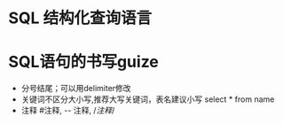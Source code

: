 # SQL 结构化查询语言 

# SQL语句的书写guize
- 分号结尾；可以用delimiter修改
- 关键词不区分大小写,推荐大写关键词，表名建议小写 select * from name
- 注释 #注释, -- 注释, /*注释*/
